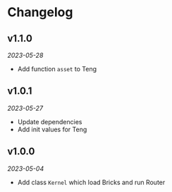 # Changelog

## v1.1.0

*2023-05-28*

- Add function `asset` to Teng

## v1.0.1

*2023-05-27*

- Update dependencies
- Add init values for Teng

## v1.0.0

*2023-05-04*

- Add class `Kernel` which load Bricks and run Router

